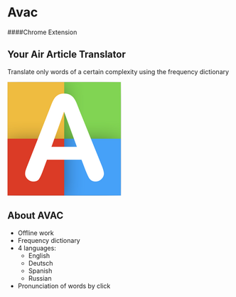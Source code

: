 # Avac 
####Chrome Extension 
## Your Air Article Translator
Translate only words of a certain complexity using the frequency dictionary

![avac](https://raw.githubusercontent.com/SmelayaPanda/Avac-Ext/master/img/256x256.png)

## About AVAC
* Offline work
* Frequency dictionary
* 4 languages: 
   * English 
   * Deutsch 
   * Spanish
   * Russian
* Pronunciation of words by click
